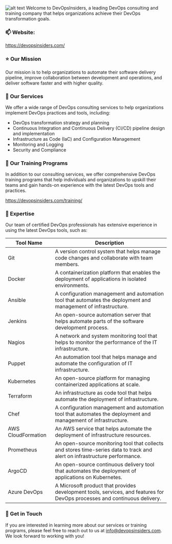 
![alt text](https://devopsinsiders.com/wp-content/uploads/2023/01/lightlogo.png)
Welcome to DevOpsInsiders, a leading DevOps consulting and training company that helps organizations achieve their DevOps transformation goals.

### 📫 Website:
https://devopsinsiders.com/

### ⭐ Our Mission
Our mission is to help organizations to automate their software delivery pipeline, improve collaboration between development and operations, and deliver software faster and with higher quality.

### 🏢 Our Services
We offer a wide range of DevOps consulting services to help organizations implement DevOps practices and tools, including:

* DevOps transformation strategy and planning
* Continuous Integration and Continuous Delivery (CI/CD) pipeline design and implementation
* Infrastructure as Code (IaC) and Configuration Management
* Monitoring and Logging
* Security and Compliance

### 📃 Our Training Programs
In addition to our consulting services, we offer comprehensive DevOps training programs that help individuals and organizations to upskill their teams and gain hands-on experience with the latest DevOps tools and practices. 

https://devopsinsiders.com/training/

### 🔭 Expertise
Our team of certified DevOps professionals has extensive experience in using the latest DevOps tools, such as:

| Tool Name | Description |
| ---------- | ----------- |
| Git | A version control system that helps manage code changes and collaborate with team members. |
| Docker | A containerization platform that enables the deployment of applications in isolated environments. |
| Ansible | A configuration management and automation tool that automates the deployment and management of infrastructure. |
| Jenkins | An open-source automation server that helps automate parts of the software development process. |
| Nagios | A network and system monitoring tool that helps to monitor the performance of the IT infrastructure. |
| Puppet | An automation tool that helps manage and automate the configuration of IT infrastructure. |
| Kubernetes | An open-source platform for managing containerized applications at scale. |
| Terraform | An infrastructure as code tool that helps automate the deployment of infrastructure. |
| Chef | A configuration management and automation tool that automates the deployment and management of infrastructure. |
| AWS CloudFormation | An AWS service that helps automate the deployment of infrastructure resources. |
| Prometheus | An open-source monitoring tool that collects and stores time-series data to track and alert on infrastructure performance. |
| ArgoCD | An open-source continuous delivery tool that automates the deployment of applications on Kubernetes. |
| Azure DevOps | A Microsoft product that provides development tools, services, and features for DevOps processes and continuous delivery. |

### 📧 Get in Touch
If you are interested in learning more about our services or training programs, please feel free to reach out to us at info@devopsinsiders.com. We look forward to working with you!
    


  
   

